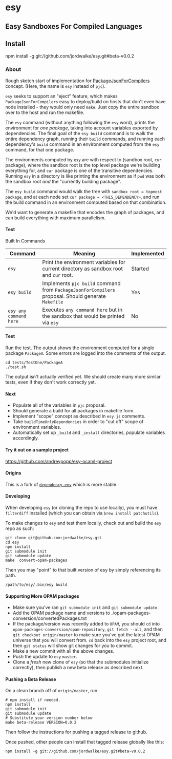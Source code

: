 # esy
Easy Sandboxes For Compiled Languages
-------------------------------------

## Install

npm install -g git://github.com/jordwalke/esy.git#beta-v0.0.2

### About

Rough sketch start of implementation for
[PackageJsonForCompilers](https://github.com/jordwalke/PackageJsonForCompilers)
concept. (Here, the name is `esy` instead of `pjc`).

`esy` seeks to support an "eject" feature, which makes
`PackageJsonForCompilers` easy to deploy/build on hosts that don't even have
node installed - they would only need `make`. Just copy the entire sandbox over
to the host and run the makefile.

The `esy` command (without anything following the `esy` word), prints the
environment for *one package*, taking into account variables exported by
dependencies. The final goal of the `esy build` command is to walk the entire
dependency graph, running their `build` commands, and running each dependency's
`build` command in an environment computed from the `esy` command, for that
one package.

The environments computed by `esy` are with respect to (sandbox root, `cur`
package), where the sandbox root is the top level package we're building
everything for, and `cur` package is one of the transitive dependencies.
Running `esy` in a directory is like printing the environment as if `pwd` was
both the sandbox root *and* the "currently building package".

The `esy build` command would walk the tree with `sandbox root = topmost package`,
and at each node set `cur package = <THIS_DEPENDENCY>`, and run the build command
in an environment computed based on that combination.

We'd want to generate a makefile that encodes the graph of packages, and can build
everything with maximum parallelism.


#### Test

Built In Commands

|Command                  | Meaning                                                                                               | Implemented |
|-------------------------|------------------------------------------------                                                       |-------------|
|`esy`                    | Print the environment variables for current directory as sandbox root and `cur` root.                 | Started     |
|`esy build`              | Implements `pjc build` command from `PackageJsonForCompilers` proposal. Should generate `Makefile`    | Yes          |
|`esy any command here`   | Executes `any command here` but in the sandbox that would be printed via `esy`                        | No          |


#### Test

Run the test. The output shows the environment computed for a single package
`PackageA`.  Some errors are logged into the comments of the output.

```
cd tests/TestOne/PackageA
./test.sh
```

The output isn't actually verified yet. We should create many more similar
tests, even if they don't work correctly yet.

#### Next

- Populate all of the variables in `pjc` proposal.
- Should generate a build for all packages in makefile form.
- Implement "scope" concept as described in `esy.js` comments.
- Take `buildTimeOnlyDependencies` in order to "cut off" scope of environment
  variables.
- Automatically set up `_build` and `_install` directories, populate variables
  accordingly.

#### Try it out on a sample project

https://github.com/andreypopp/esy-ocaml-project

#### Origins

This is a fork of [`dependency-env`](https://github.com/reasonml/dependency-env) which is more stable.


#### Developing

When developing `esy` (or cloning the repo to use locally), you must have `filterdiff` installed (which you can obtain via `brew install patchutils`).


To make changes to `esy` and test them locally, check out and build the `esy` repo as such:

    git clone git@github.com:jordwalke/esy.git
    cd esy
    npm install
    git submodule init
    git submodule update
    make  convert-opam-packages

Then you may "point" to that built version of esy by simply referencing its path.

    /path/to/esy/.bin/esy build

#### Supporting More OPAM packages

- Make sure you've ran `git submodule init` and `git submodule update`.
- Add the OPAM package name and versions to
  ./opam-packages-conversion/convertedPackages.txt
- If the package/version was recently added to `OPAM`, you should `cd` into
  `opam-packages-conversion/opam-repository`, `git fetch --all`, and then `git
  checkout origin/master` to make sure you've got the latest OPAM universe that
  you will convert from. `cd` back into the `esy` project root, and then `git
  status` will show git changes for you to commit.
- Make a new commit with all the above changes.
- Push the update to `esy` `master`.
- Clone a *fresh* new clone of `esy` (so that the submodules initialize
  correctly), then publish a new beta release as described next.
  

#### Pushing a Beta Release

On a clean branch off of `origin/master`, run

    # npm install if needed.
    npm install
    git submodule init
    git submodule update
    # Substitute your version number below
    make beta-release VERSION=0.0.2

Then follow the instructions for pushing a tagged release to github.

Once pushed, other people can install that tagged release globally like this:

    npm install -g git://github.com/jordwalke/esy.git#beta-v0.0.2

